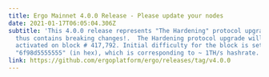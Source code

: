 ```yaml
---
title: Ergo Mainnet 4.0.0 Release - Please update your nodes
date: 2021-01-17T06:05:04.306Z
subtitle: 'This 4.0.0 release represents "The Hardening" protocol upgrade and
  thus contains breaking changes!.  The Hardening protocol upgrade will be
  activated on block # 417,792. Initial difficulty for the block is set to
  "6f98d5555555" (in hex), which is corresponding to ~ 1TH/s hashrate.'
link: https://github.com/ergoplatform/ergo/releases/tag/v4.0.0
---
```

